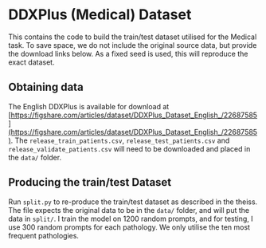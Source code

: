 # DDXPlus (Medical) Dataset

This contains the code to build the train/test dataset utilised for the Medical task. To save space, we do not include the original source data, but provide the download links below. As a fixed seed is used, this will reproduce the exact dataset.

## Obtaining data

The English DDXPlus is available for download at [https://figshare.com/articles/dataset/DDXPlus_Dataset_English_/22687585](https://figshare.com/articles/dataset/DDXPlus_Dataset_English_/22687585). The `release_train_patients.csv`, `release_test_patients.csv` and `release_validate_patients.csv` will need to be downloaded and placed in the `data/` folder.

## Producing the train/test Dataset

Run `split.py` to re-produce the train/test dataset as described in the theiss. The file expects the original data to be in the `data/` folder, and will put the data in `split/`. 
I train the model on 1200 random prompts, and for testing, I use 300 random prompts for each pathology. We only utilise the ten most frequent pathologies.
